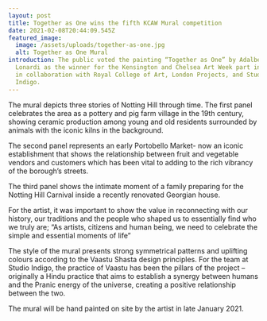 ```yaml
---
layout: post
title: Together as One wins the fifth KCAW Mural competition
date: 2021-02-08T20:44:09.545Z
featured_image:
  image: /assets/uploads/together-as-one.jpg
  alt: Together as One Mural
introduction: The public voted the painting “Together as One” by Adalberto
  Lonardi as the winner for the Kensington and Chelsea Art Week part initiative
  in collaboration with Royal College of Art, London Projects, and Studio
  Indigo.
---
```

The mural depicts three stories of Notting Hill through time. The first panel celebrates the area as a pottery and pig farm village in the 19th century, showing ceramic production among young and old residents surrounded by animals with the iconic kilns in the background.

The second panel represents an early Portobello Market- now an iconic establishment that shows the relationship between fruit and vegetable vendors and customers which has been vital to adding to the rich vibrancy of the borough’s streets.

The third panel shows the intimate moment of a family preparing for the Notting Hill Carnival inside a recently renovated Georgian house.

For the artist, it was important to show the value in reconnecting with our history, our traditions and the people who shaped us to essentially find who we truly are; “As artists, citizens and human being, we need to celebrate the simple and essential moments of life”

The style of the mural presents strong symmetrical patterns and uplifting colours according to the Vaastu Shasta design principles. For the team at Studio Indigo, the practice of Vaastu has been the pillars of the project – originally a Hindu practice that aims to establish a synergy between humans and the Pranic energy of the universe, creating a positive relationship between the two.

The mural will be hand painted on site by the artist in late January 2021.